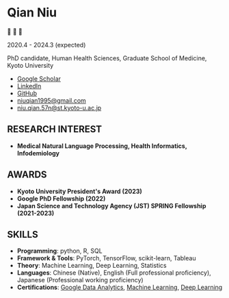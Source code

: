 # Qian Niu

🙉 🙊 🙈

2020.4 - 2024.3 (expected)

PhD candidate, Human Health Sciences, Graduate School of Medicine, Kyoto University

- [Google Scholar](https://scholar.google.com/citations?user=9zWQKgYAAAAJ&hl=en&authuser=1)
- [LinkedIn](https://www.linkedin.com/in/qian-niu-9b45661a1/)
- [GitHub](https://github.com/Qiana95)
- [niuqian1995@gmail.com](mailto:niuqian1995@gmail.com)
- [niu.qian.57n@st.kyoto-u.ac.jp](mailto:niu.qian.57n@st.kyoto-u.ac.jp)

## RESEARCH INTEREST

- **Medical Natural Language Processing, Health Informatics, Infodemiology**

## AWARDS

- **Kyoto University President's Award (2023)**
- **Google PhD Fellowship (2022)**
- **Japan Science and Technology Agency (JST) SPRING Fellowship (2021-2023)**

## SKILLS

- **Programming**: python, R, SQL
- **Framework & Tools**: PyTorch, TensorFlow, scikit-learn, Tableau
- **Theory**: Machine Learning, Deep Learning, Statistics
- **Languages**: Chinese (Native), English (Full professional proficiency), Japanese (Professional working proficiency)
- **Certifications**: [Google Data Analytics](https://www.coursera.org/account/accomplishments/specialization/certificate/GAFSRZ3PZAXZ), [Machine Learning](https://www.coursera.org/account/accomplishments/specialization/certificate/J86Z4M2KDZQT), [Deep Learning](https://www.coursera.org/account/accomplishments/specialization/certificate/NKS6HPJ2PMH5)
